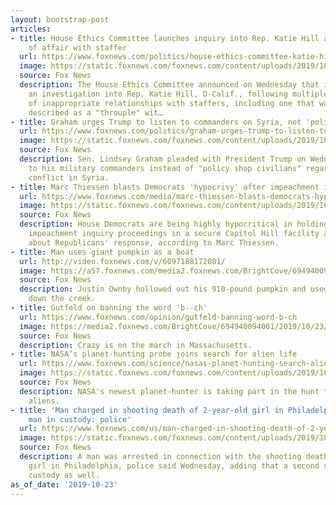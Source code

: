 ```yaml
---
layout: bootstrap-post
articles:
- title: House Ethics Committee launches inquiry into Rep. Katie Hill after report
    of affair with staffer
  url: https://www.foxnews.com/politics/house-ethics-committee-katie-hill-investigation
  image: https://static.foxnews.com/foxnews.com/content/uploads/2019/10/Katie-Hill.jpg
  source: Fox News
  description: The House Ethics Committee announced on Wednesday that it was launching
    an investigation into Rep. Katie Hill, D-Calif., following multiple allegations
    of inappropriate relationships with staffers, including one that was has been
    described as a "throuple" wit…
- title: Graham urges Trump to listen to commanders on Syria, not 'policy-shop civilians'
  url: https://www.foxnews.com/politics/graham-urges-trump-to-listen-to-commanders-on-syria-not-policy-shop-civilians
  image: https://static.foxnews.com/foxnews.com/content/uploads/2019/10/AP19295618796627.jpg
  source: Fox News
  description: Sen. Lindsey Graham pleaded with President Trump on Wednesday to listen
    to his military commanders instead of "policy shop civilians" regarding the ongoing
    conflict in Syria.
- title: Marc Thiessen blasts Democrats 'hypocrisy' after impeachment inquiry turmoil
  url: https://www.foxnews.com/media/marc-thiessen-blasts-democrats-hypocrisy-after-impeachment-inquiry-turmoil
  image: https://static.foxnews.com/foxnews.com/content/uploads/2019/10/Thiessen-Republicans.jpg
  source: Fox News
  description: House Democrats are being highly hypocritical in holding their Trump
    impeachment inquiry proceedings in a secure Capitol Hill facility and complaining
    about Republicans' response, according to Marc Thiessen.
- title: Man uses giant pumpkin as a boat
  url: http://video.foxnews.com/v/6097188172001/
  image: https://a57.foxnews.com/media2.foxnews.com/BrightCove/694940094001/2019/10/23/640/360/694940094001_6097192221001_6097188172001-vs.jpg
  source: Fox News
  description: Justin Ownby hollowed out his 910-pound pumpkin and used it to paddle
    down the creek.
- title: Gutfeld on banning the word 'b--ch'
  url: https://www.foxnews.com/opinion/gutfeld-banning-word-b-ch
  image: https://media2.foxnews.com/BrightCove/694940094001/2019/10/23/694940094001_6097185422001_6097182916001-vs.jpg
  source: Fox News
  description: Crazy is on the march in Massachusetts.
- title: NASA’s planet-hunting probe joins search for alien life
  url: https://www.foxnews.com/science/nasas-planet-hunting-search-alien-life
  image: https://static.foxnews.com/foxnews.com/content/uploads/2019/10/aliens-story-nasa.jpg
  source: Fox News
  description: NASA's newest planet-hunter is taking part in the hunt for intelligent
    aliens.
- title: 'Man charged in shooting death of 2-year-old girl in Philadelphia, another
    man in custody: police'
  url: https://www.foxnews.com/us/man-charged-in-shooting-death-of-2-year-old-girl-in-philadelphia-another-man-in-custody-police
  image: https://static.foxnews.com/foxnews.com/content/uploads/2019/10/Nikolette-Rivera.jpg
  source: Fox News
  description: A man was arrested in connection with the shooting death of a 2-year-old
    girl in Philadelphia, police said Wednesday, adding that a second suspect is in
    custody as well.
as_of_date: '2019-10-23'
---
```


